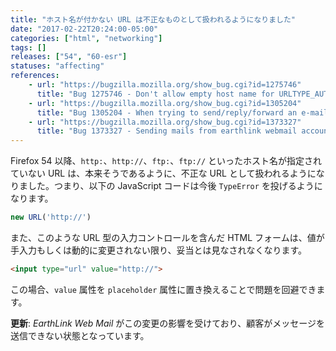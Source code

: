 ```yaml
---
title: "ホスト名が付かない URL は不正なものとして扱われるようになりました"
date: "2017-02-22T20:24:00-05:00"
categories: ["html", "networking"]
tags: []
releases: ["54", "60-esr"]
statuses: "affecting"
references:
    - url: "https://bugzilla.mozilla.org/show_bug.cgi?id=1275746"
      title: "Bug 1275746 - Don't allow empty host name for URLTYPE_AUTHORITY URLs"
    - url: "https://bugzilla.mozilla.org/show_bug.cgi?id=1305204"
      title: "Bug 1305204 - When trying to send/reply/forward an e-mail on webmail.earthlink.net I get a message \"Please enter a URL\""
    - url: "https://bugzilla.mozilla.org/show_bug.cgi?id=1373327"
      title: "Bug 1373327 - Sending mails from earthlink webmail account stopped working in Firefox 54"
---
```

Firefox 54 以降、`http:`、`http://`、`ftp:`、`ftp://` といったホスト名が指定されていない URL は、本来そうであるように、不正な URL として扱われるようになりました。つまり、以下の JavaScript コードは今後 `TypeError` を投げるようになります。

```js
new URL('http://')
```

また、このような URL 型の入力コントロールを含んだ HTML フォームは、値が手入力もしくは動的に変更されない限り、妥当とは見なされなくなります。

```html
<input type="url" value="http://">
```

この場合、`value` 属性を `placeholder` 属性に置き換えることで問題を回避できます。

**更新**: *EarthLink Web Mail* がこの変更の影響を受けており、顧客がメッセージを送信できない状態となっています。
